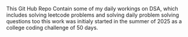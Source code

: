 This Git Hub Repo Contain some of my daily workings on DSA, which includes solving leetcode problems and solving daily problem solving questions too
this work was initialy started in the summer of 2025 as a college coding challenge of 50 days.
